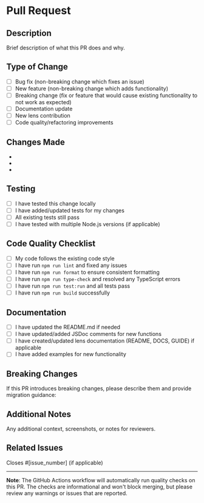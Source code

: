 # Pull Request

## Description
Brief description of what this PR does and why.

## Type of Change
- [ ] Bug fix (non-breaking change which fixes an issue)
- [ ] New feature (non-breaking change which adds functionality) 
- [ ] Breaking change (fix or feature that would cause existing functionality to not work as expected)
- [ ] Documentation update
- [ ] New lens contribution
- [ ] Code quality/refactoring improvements

## Changes Made
- 
- 
- 

## Testing
- [ ] I have tested this change locally
- [ ] I have added/updated tests for my changes
- [ ] All existing tests still pass
- [ ] I have tested with multiple Node.js versions (if applicable)

## Code Quality Checklist
- [ ] My code follows the existing code style
- [ ] I have run `npm run lint` and fixed any issues
- [ ] I have run `npm run format` to ensure consistent formatting
- [ ] I have run `npm run type-check` and resolved any TypeScript errors
- [ ] I have run `npm run test:run` and all tests pass
- [ ] I have run `npm run build` successfully

## Documentation
- [ ] I have updated the README.md if needed
- [ ] I have updated/added JSDoc comments for new functions
- [ ] I have created/updated lens documentation (README, DOCS, GUIDE) if applicable
- [ ] I have added examples for new functionality

## Breaking Changes
If this PR introduces breaking changes, please describe them and provide migration guidance:

## Additional Notes
Any additional context, screenshots, or notes for reviewers.

## Related Issues
Closes #[issue_number] (if applicable)

---

**Note**: The GitHub Actions workflow will automatically run quality checks on this PR. The checks are informational and won't block merging, but please review any warnings or issues that are reported.